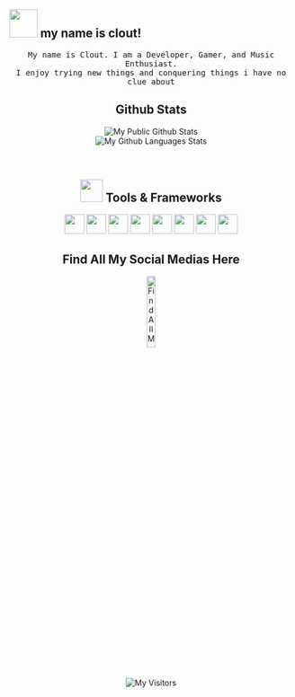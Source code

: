 ## <img src="https://raw.githubusercontent.com/alexnaiman/alexnaiman/master/resources/welcomeglitch.gif" width="50px" /> my name is clout!
<p align="center" >
  <samp>
    My name is Clout. I am a Developer, Gamer, and Music Enthusiast. 
  <br/>  I enjoy trying new things and conquering things i have no clue about
  <br/>
</p>







<h2 align="center">
    Github Stats
</h2>
<p align="center">
<img align="center" src="https://github-readme-stats.vercel.app/api?username=clout2k&show_icons=true&title_color=fff&icon_color=018eff&text_color=ECECEC&bg_color=000000" alt="My Public Github Stats">
    <br/>
 <img align="center" src="https://github-readme-stats.vercel.app/api/top-langs/?username=clout2k&show_icons=true&title_color=fff&icon_color=018eff&text_color=ECECEC&bg_color=000000" alt="My Github Languages Stats">
</p>  
<br/>


<!-- ### <img align="center" src="https://raw.githubusercontent.com/alexnaiman/alexnaiman/master/resources/pickaxe.png" width="40px" />  Tools & Frameworks -->
<h2 align="center">
 <img src="https://raw.githubusercontent.com/alexnaiman/alexnaiman/master/resources/pickaxe.png" width="40px" /> Tools & Frameworks
</h2>
<p align="center">
      <img src="https://upload.wikimedia.org/wikipedia/commons/thumb/9/9a/Visual_Studio_Code_1.35_icon.svg/2048px-Visual_Studio_Code_1.35_icon.svg.png" height="35px" style="vertical-align:top margin:6px 4px"/>
      <img src="https://upload.wikimedia.org/wikipedia/commons/thumb/6/61/HTML5_logo_and_wordmark.svg/2048px-HTML5_logo_and_wordmark.svg.png" height="35px" style="vertical-align:top margin:6px 4px" />
      <img src="https://upload.wikimedia.org/wikipedia/commons/thumb/d/d5/CSS3_logo_and_wordmark.svg/1200px-CSS3_logo_and_wordmark.svg.png" height="35px" style="vertical-align:top margin:6px 4px" />
      <img src="https://seeklogo.com/images/J/java-logo-7F8B35BAB3-seeklogo.com.png" height="35px" style="vertical-align:top margin:6px 4px" />
      <img src="https://upload.wikimedia.org/wikipedia/commons/thumb/9/99/Unofficial_JavaScript_logo_2.svg/1024px-Unofficial_JavaScript_logo_2.svg.png" height="35px" style="vertical-align:top margin:6px 4px" />
      <img src="https://seeklogo.com/images/N/nodejs-logo-FBE122E377-seeklogo.com.png" height="35px" style="vertical-align:top margin:6px 4px" />
      <img src="https://git-scm.com/images/logos/downloads/Git-Icon-1788C.png" height="35px" style="vertical-align:top margin:6px 4px" />
      <img src="https://cdn-icons-png.flaticon.com/512/873/873120.png" height="35px" style="vertical-align:top margin:6px 4px" />
            
             
</p>


<h2 align="center">
Find All My Social Medias Here
</h2>
<!-- Your support, if you have it 
I created these images, feel free to use them.
-->
<p align="center">
<a href="https://www.painbot.xyz/clout" target="_blank">
<img width="18%" alt="Find All My Social Medias Here" src="https://ia802905.us.archive.org/8/items/clickme_202004/tapme.gif"/>
</a>
</p>
<p align="center">
<img align="center" src="https://visitor-badge.glitch.me/badge?page_id=clout2k.clout2k" alt="My Visitors">
</p>  

